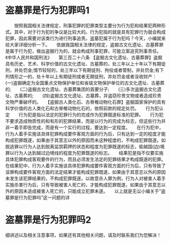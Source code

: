# 盗墓罪是行为犯罪吗1

　　按照我国相关法律规定，刑事犯罪的犯罪类型主要分为行为犯和结果犯两种形式。其中，对于行为犯的争议是比较大的。行为犯指的就是具有犯罪行为就会构成犯罪，因此需要对该类行为进行刑事追责。盗墓犯属于行为犯吗？今天，小编就来给大家详细分析一下。　　依据我国相关法律的规定，盗掘古文化遗址、古墓葬罪是属于行为犯，做出盗掘行为的，就会构成刑事犯罪，可能立案追究刑事责任。　　《中华人民共和国刑法》　　第三百二十八条 【盗掘古文化遗址、古墓葬罪】盗掘具有历史、艺术、科学价值的古文化遗址、古墓葬的，处三年以上十年以下有期徒刑，并处罚金;情节较轻的，处三年以下有期徒刑、拘役或者管制，并处罚金;有下列情形之一的，处十年以上有期徒刑或者无期徒刑，并处罚金或者没收财产：　　(一)盗掘确定为全国重点文物保护单位和省级文物保护单位的古文化遗址、古墓葬的;　　(二)盗掘古文化遗址、古墓葬集团的首要分子;　　(三)多次盗掘古文化遗址、古墓葬的;　　(四)盗掘古文化遗址、古墓葬，并盗窃珍贵文物或者造成珍贵文物严重破坏的。　　【盗掘古人类化石、古脊椎动物化石罪】盗掘国家保护的具有科学价值的古人类化石和古脊椎动物化石的，依照前款的规定处罚。　　行为犯认定　　行为犯是指以法定的犯罪行为的完成作为犯罪既遂标准的犯罪。　　行为犯不要求造成物质性的和有形的犯罪结果，而是以行为的完成为标志，但这些行为并非一着手即告完成，而是有一个实行的过程，要达到一定程度。　　在行为犯中，行为人着手实施该具体犯罪构成要件客观方面的行为后，只有达到一定的程度才能构成犯罪既遂，如果由于其意志以外的原因而未这种程度的，不构成犯罪既遂。如脱逃罪以行为人达到脱离监禁羁押的状态和程度为犯罪既遂的标志，偷越国(边)境罪以行为人达到越过边境线的程度为犯罪既遂的标志。　　结果犯是指不仅要实施具体犯罪构成客观要件的行为，而且必须发生法定的犯罪结果才构成既遂的犯罪。　　在结果犯中，行为人着手实施该具体犯罪构成要件客观方面的行为后，只有导致了该罪构成要件客观方面的法定结果才能构成犯罪既遂，如果由于其意志以外的原因未发生该犯罪结果的，不构成犯罪既遂。以故意杀人罪为例，行为人对被害人着手实施杀害行为后，只有导致被害人死亡的，才能构成犯罪既遂，如果由于其意志以外的原因未造成被害人死亡的，只能成立犯罪未遂。　　以上就是无讼小编关于“盗墓罪是行为犯罪吗”这一问题的详

# 盗墓罪是行为犯罪吗2

细讲述以及相关注意事项，如果还有其他相关问题，请及时联系我们为您解决！

